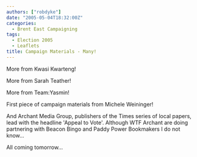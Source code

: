 ```yaml
---
authors: ["robdyke"]
date: "2005-05-04T18:32:00Z"
categories:
  - Brent East Campaigning
tags:
  - Election 2005
  - Leaflets
title: Campaign Materials - Many!
---
```

More from Kwasi Kwarteng!
  
More from Sarah Teather!
  
More from Team:Yasmin!
  
First piece of campaign materials from Michele Weininger!

And Archant Media Group, publishers of the Times series of local papers, lead with the headline 'Appeal to Vote'. Although WTF Archant are doing partnering with Beacon Bingo and Paddy Power Bookmakers I do not know...

All coming tomorrow...
